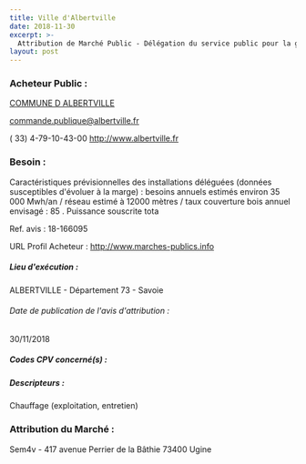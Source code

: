 ```yaml
---
title: Ville d'Albertville
date: 2018-11-30
excerpt: >-
  Attribution de Marché Public - Délégation du service public pour la gestion et l'exploitation du réseau de chaleur renouvelable à compter décembre 2018 pour la mise en exploitation, dès octobre pour finaliser la
layout: post
---
```


### Acheteur Public : 
<a href="/acheteur-135/siren-217300110"> COMMUNE D ALBERTVILLE</a><br/>



commande.publique@albertville.fr

( 33) 4-79-10-43-00
http://www.albertville.fr
### Besoin :

Caractéristiques prévisionnelles des installations déléguées (données susceptibles d'évoluer à la marge) : besoins annuels estimés environ 35 000 Mwh/an / réseau estimé à 12000 mètres / taux couverture bois annuel envisagé : 85 . Puissance souscrite tota

Ref. avis : 18-166095

URL Profil Acheteur : http://www.marches-publics.info

##### Lieu d'exécution :

ALBERTVILLE - Département 73 - Savoie

###### Date de publication de l'avis d'attribution : 
30/11/2018

##### Codes CPV concerné(s) :

##### Descripteurs :
Chauffage (exploitation, entretien) <br/>

### Attribution du Marché :
Sem4v - 417 avenue Perrier de la Bâthie 73400 Ugine <br/>
